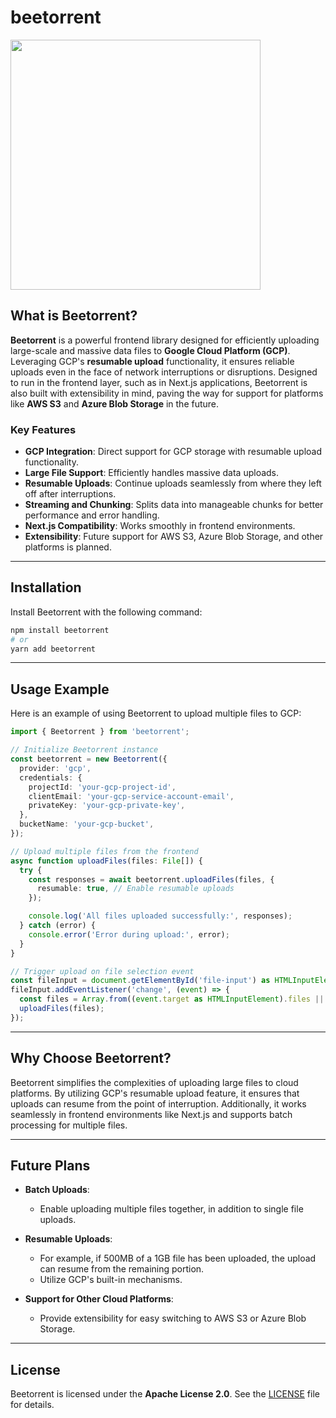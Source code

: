 # beetorrent

<div align="left">
  <img width="400px" src="https://github.com/user-attachments/assets/2b24c30c-b5f9-4cf6-9bc5-24eb0cd3a6e0">
</div>

## What is Beetorrent?

**Beetorrent** is a powerful frontend library designed for efficiently uploading large-scale and massive data files to **Google Cloud Platform (GCP)**. Leveraging GCP's **resumable upload** functionality, it ensures reliable uploads even in the face of network interruptions or disruptions. Designed to run in the frontend layer, such as in Next.js applications, Beetorrent is also built with extensibility in mind, paving the way for support for platforms like **AWS S3** and **Azure Blob Storage** in the future.

### Key Features

- **GCP Integration**: Direct support for GCP storage with resumable upload functionality.
- **Large File Support**: Efficiently handles massive data uploads.
- **Resumable Uploads**: Continue uploads seamlessly from where they left off after interruptions.
- **Streaming and Chunking**: Splits data into manageable chunks for better performance and error handling.
- **Next.js Compatibility**: Works smoothly in frontend environments.
- **Extensibility**: Future support for AWS S3, Azure Blob Storage, and other platforms is planned.

---

## Installation

Install Beetorrent with the following command:

```bash
npm install beetorrent
# or
yarn add beetorrent
```

---

## Usage Example

Here is an example of using Beetorrent to upload multiple files to GCP:

```typescript
import { Beetorrent } from 'beetorrent';

// Initialize Beetorrent instance
const beetorrent = new Beetorrent({
  provider: 'gcp',
  credentials: {
    projectId: 'your-gcp-project-id',
    clientEmail: 'your-gcp-service-account-email',
    privateKey: 'your-gcp-private-key',
  },
  bucketName: 'your-gcp-bucket',
});

// Upload multiple files from the frontend
async function uploadFiles(files: File[]) {
  try {
    const responses = await beetorrent.uploadFiles(files, {
      resumable: true, // Enable resumable uploads
    });

    console.log('All files uploaded successfully:', responses);
  } catch (error) {
    console.error('Error during upload:', error);
  }
}

// Trigger upload on file selection event
const fileInput = document.getElementById('file-input') as HTMLInputElement;
fileInput.addEventListener('change', (event) => {
  const files = Array.from((event.target as HTMLInputElement).files || []);
  uploadFiles(files);
});
```

---

## Why Choose Beetorrent?

Beetorrent simplifies the complexities of uploading large files to cloud platforms. By utilizing GCP's resumable upload feature, it ensures that uploads can resume from the point of interruption. Additionally, it works seamlessly in frontend environments like Next.js and supports batch processing for multiple files.

---

## Future Plans

- **Batch Uploads**:

  - Enable uploading multiple files together, in addition to single file uploads.

- **Resumable Uploads**:

  - For example, if 500MB of a 1GB file has been uploaded, the upload can resume from the remaining portion.
  - Utilize GCP's built-in mechanisms.

- **Support for Other Cloud Platforms**:

  - Provide extensibility for easy switching to AWS S3 or Azure Blob Storage.

---

## License

Beetorrent is licensed under the **Apache License 2.0**. See the [LICENSE](./LICENSE) file for details.

